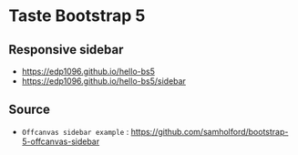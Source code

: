 # Taste Bootstrap 5

## Responsive sidebar
* https://edp1096.github.io/hello-bs5
* https://edp1096.github.io/hello-bs5/sidebar

## Source
* `Offcanvas sidebar example` : https://github.com/samholford/bootstrap-5-offcanvas-sidebar
